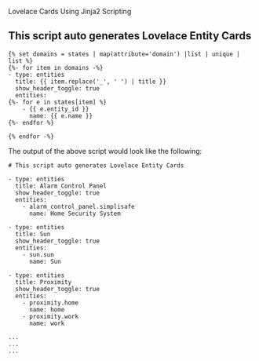 Lovelace Cards Using Jinja2 Scripting

## This script auto generates Lovelace Entity Cards

```
{% set domains = states | map(attribute='domain') |list | unique | list %}
{%- for item in domains -%}
- type: entities
  title: {{ item.replace('_', ' ') | title }}
  show_header_toggle: true
  entities:
{%- for e in states[item] %}
    - {{ e.entity_id }}
      name: {{ e.name }}
{%- endfor %}

{% endfor -%}
```

The output of the above script would look like the following:

```
# This script auto generates Lovelace Entity Cards

- type: entities
  title: Alarm Control Panel
  show_header_toggle: true
  entities:
    - alarm_control_panel.simplisafe
      name: Home Security System

- type: entities
  title: Sun
  show_header_toggle: true
  entities:
    - sun.sun
      name: Sun
      
- type: entities
  title: Proximity
  show_header_toggle: true
  entities:
    - proximity.home
      name: home
    - proximity.work
      name: work

...
...
...
```

